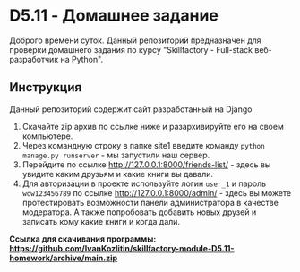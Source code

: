 # D5.11 - Домашнее задание
Доброго времени суток. Данный репозиторий предназначен для проверки домашнего задания по курсу "Skillfactory - Full-stack веб-разработчик на Python".
## Инструкция
Данный репозиторий содержит сайт разработанный на Django  
1) Скачайте zip архив по ссылке ниже и разархивируйте его на своем компьютере.  
2) Через командную строку в папке site1 введите команду ```python manage.py runserver``` - мы запустили наш сервер.  
3) Перейдите по ссылке http://127.0.0.1:8000/friends-list/ - здесь вы увидите каким друзьям и какие книги вы давали.  
4) Для авторизации в проекте используйте логин ```user_1``` и пароль ```wow123456789``` по ссылке http://127.0.0.1:8000/admin/ - здесь вы можете протестировать возможности панели администратора в качестве модератора. А также попробовать добавить новых друзей и записать кому какие книги и когда дали.  

**Ссылка для скачивания программы: https://github.com/IvanKozlitin/skillfactory-module-D5.11-homework/archive/main.zip**  

